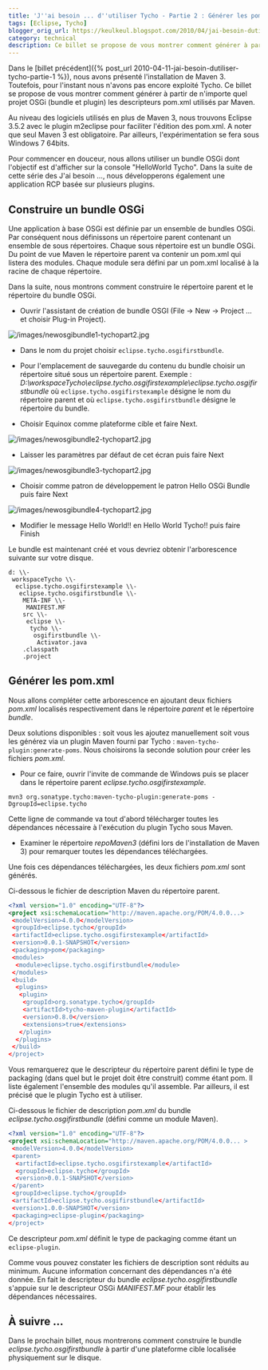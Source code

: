 ```yaml
---
title: 'J''ai besoin ... d''utiliser Tycho - Partie 2 : Générer les poms Maven'
tags: [Eclipse, Tycho]
blogger_orig_url: https://keulkeul.blogspot.com/2010/04/jai-besoin-dutiliser-tycho-partie-2.html
category: technical
description: Ce billet se propose de vous montrer comment générer à partir de n'importe quel projet OSGi (bundle et plugin) les descripteurs pom.xml utilisés par Maven.
---
```


Dans le [billet précédent]({% post_url 2010-04-11-jai-besoin-dutiliser-tycho-partie-1 %}), nous avons présenté l'installation de Maven 3. Toutefois, pour l'instant nous n'avons pas encore exploité Tycho. Ce billet se propose de vous montrer comment générer à partir de n'importe quel projet OSGi (bundle et plugin) les descripteurs pom.xml utilisés par Maven.  

Au niveau des logiciels utilisés en plus de Maven 3, nous trouvons Eclipse 3.5.2 avec le plugin m2eclipse pour faciliter l'édition des pom.xml. A noter que seul Maven 3 est obligatoire. Par ailleurs, l'expérimentation se fera sous Windows 7 64bits.  
  
Pour commencer en douceur, nous allons utiliser un bundle OSGi dont l'objectif est d'afficher sur la console "HelloWorld Tycho". Dans la suite de cette série des J'ai besoin ..., nous développerons également une application RCP basée sur plusieurs plugins.  
  
## Construire un bundle OSGi

Une application à base OSGi est définie par un ensemble de bundles OSGi. Par conséquent nous définissons un répertoire parent contenant un ensemble de sous répertoires. Chaque sous répertoire est un bundle OSGi. Du point de vue Maven le répertoire parent va contenir un pom.xml qui listera des modules. Chaque module sera défini par un pom.xml localisé à la racine de chaque répertoire.  
  
Dans la suite, nous montrons comment construire le répertoire parent et le répertoire du bundle OSGi.

* Ouvrir l'assistant de création de bundle OSGI (File -> New -> Project ... et choisir Plug-in Project).

![/images/newosgibundle1-tychopart2.jpg](/images/newosgibundle1-tychopart2.jpg)

* Dans le nom du projet choisir `eclipse.tycho.osgifirstbundle`.

* Pour l'emplacement de sauvegarde du contenu du bundle choisir un répertoire situé sous un répertoire parent. Exemple : *D:\\workspaceTycho\\eclipse.tycho.osgifirstexample\\eclipse.tycho.osgifirstbundle* où `eclipse.tycho.osgifirstexample` désigne le nom du répertoire parent et où `eclipse.tycho.osgifirstbundle` désigne le répertoire du bundle.

* Choisir Equinox comme plateforme cible et faire Next.

![/images/newosgibundle2-tychopart2.jpg](/images/newosgibundle2-tychopart2.jpg)

* Laisser les paramètres par défaut de cet écran puis faire Next

![/images/newosgibundle3-tychopart2.jpg](/images/newosgibundle3-tychopart2.jpg)

* Choisir comme patron de développement le patron Hello OSGi Bundle puis faire Next

![/images/newosgibundle4-tychopart2.jpg](/images/newosgibundle4-tychopart2.jpg)

* Modifier le message Hello World!! en Hello World Tycho!! puis faire Finish

Le bundle est maintenant créé et vous devriez obtenir l'arborescence suivante sur votre disque.  

```console
d: \\-  
 workspaceTycho \\-  
  eclipse.tycho.osgifirstexample \\-  
   eclipse.tycho.osgifirstbundle \\-  
    META-INF \\-  
     MANIFEST.MF  
    src \\-  
     eclipse \\-  
      tycho \\-  
       osgifirstbundle \\-  
        Activator.java  
    .classpath  
    .project  
```

## Générer les pom.xml  

Nous allons compléter cette arborescence en ajoutant deux fichiers *pom.xml* localisés respectivement dans le répertoire *parent* et le répertoire *bundle*.
  
Deux solutions disponibles : soit vous les ajoutez manuellement soit vous les générez via un plugin Maven fourni par Tycho : `maven-tycho-plugin:generate-poms`. Nous choisirons la seconde solution pour créer les fichiers *pom.xml*.
  
* Pour ce faire, ouvrir l'invite de commande de Windows puis se placer dans le répertoire parent *eclipse.tycho.osgifirstexample*.

```console
mvn3 org.sonatype.tycho:maven-tycho-plugin:generate-poms -DgroupId=eclipse.tycho
```

Cette ligne de commande va tout d'abord télécharger toutes les dépendances nécessaire à l'exécution du plugin Tycho sous Maven.

* Examiner le répertoire *repoMaven3* (défini lors de l'installation de Maven 3) pour remarquer toutes les dépendances téléchargées.  
  
Une fois ces dépendances téléchargées, les deux fichiers *pom.xml* sont générés.  
  
Ci-dessous le fichier de description Maven du répertoire parent.  

```xml
<?xml version="1.0" encoding="UTF-8"?>  
<project xsi:schemaLocation="http://maven.apache.org/POM/4.0.0...>  
 <modelVersion>4.0.0</modelVersion>  
 <groupId>eclipse.tycho</groupId>  
 <artifactId>eclipse.tycho.osgifirstexample</artifactId>  
 <version>0.0.1-SNAPSHOT</version>  
 <packaging>pom</packaging>  
 <modules>  
  <module>eclipse.tycho.osgifirstbundle</module>  
 </modules>  
 <build>  
  <plugins>  
   <plugin>  
    <groupId>org.sonatype.tycho</groupId>  
    <artifactId>tycho-maven-plugin</artifactId>  
    <version>0.8.0</version>  
    <extensions>true</extensions>  
   </plugin>  
  </plugins>  
 </build>  
</project>  
```

Vous remarquerez que le descripteur du répertoire parent défini le type de packaging (dans quel but le projet doit être construit) comme étant pom. Il liste également l'ensemble des modules qu'il assemble. Par ailleurs, il est précisé que le plugin Tycho est à utiliser.
  
Ci-dessous le fichier de description *pom.xml* du bundle *eclipse.tycho.osgifirstbundle* (défini comme un module Maven).  

```xml
<?xml version="1.0" encoding="UTF-8"?>  
<project xsi:schemaLocation="http://maven.apache.org/POM/4.0.0... >  
 <modelVersion>4.0.0</modelVersion>  
 <parent>  
  <artifactId>eclipse.tycho.osgifirstexample</artifactId>  
  <groupId>eclipse.tycho</groupId>  
  <version>0.0.1-SNAPSHOT</version>  
 </parent>  
 <groupId>eclipse.tycho</groupId>  
 <artifactId>eclipse.tycho.osgifirstbundle</artifactId>  
 <version>1.0.0-SNAPSHOT</version>  
 <packaging>eclipse-plugin</packaging>  
</project>  
```

Ce descripteur *pom.xml* définit le type de packaging comme étant un `eclipse-plugin`.  

Comme vous pouvez constater les fichiers de description sont réduits au minimum. Aucune information concernant des dépendances n'a été donnée. En fait le descripteur du bundle *eclipse.tycho.osgifirstbundle* s'appuie sur le descripteur OSGi *MANIFEST.MF* pour établir les dépendances nécessaires.  
  
## À suivre ...

Dans le prochain billet, nous montrerons comment construire le bundle *eclipse.tycho.osgifirstbundle* à partir d'une plateforme cible localisée physiquement sur le disque.